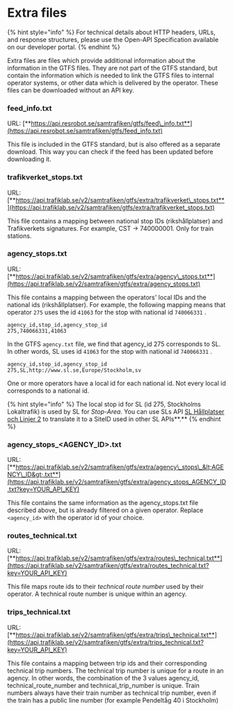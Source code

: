 # Extra files



{% hint style="info" %}
For technical details about HTTP headers, URLs,  and response structures, please use the Open-API Specification available on our developer portal.
{% endhint %}

Extra files are files which provide additional information about the information in the GTFS files. They are not part of the GTFS standard, but contain the information which is needed to link the GTFS files to internal operator systems, or other data which is delivered by the operator. These files can be downloaded without an API key.

### **feed\_info.txt** 

URL: [**https://api.resrobot.se/samtrafiken/gtfs/feed\_info.txt**](https://api.resrobot.se/samtrafiken/gtfs/feed_info.txt) 

This file is included in the GTFS standard, but is also offered as a separate download. This way you can check if the feed has been updated before downloading it.

### **trafikverket\_stops.txt** 

URL: [**https://api.trafiklab.se/v2/samtrafiken/gtfs/extra/trafikverket\_stops.txt**](https://api.trafiklab.se/v2/samtrafiken/gtfs/extra/trafikverket_stops.txt) 

This file contains a mapping between national stop IDs \(rikshållplatser\) and Trafikverkets signatures. For example, CST -&gt; 740000001. Only for train stations.

### **agency\_stops.txt**

URL: [**https://api.trafiklab.se/v2/samtrafiken/gtfs/extra/agency\_stops.txt**](https://api.trafiklab.se/v2/samtrafiken/gtfs/extra/agency_stops.txt) 

This file contains a mapping between the operators' local IDs and the national ids \(rikshållplatser\). For example, the following mapping means that operator `275` uses the id `41063` for the stop with national id `740066331` . 

```text
agency_id,stop_id,agency_stop_id
275,740066331,41063
```

In the GTFS `agency.txt` file, we find that agency\_id 275 corresponds to SL. In other words, SL uses id `41063` for the stop with national id `740066331` . 

```text
agency_id,stop_id,agency_stop_id
275,SL,http://www.sl.se,Europe/Stockholm,sv
```

One or more operators have a local id for each national id. Not every local id corresponds to a national id.

{% hint style="info" %}
The local stop id for SL \(id 275, Stockholms Lokaltrafik\) is used by SL for _Stop-Area_. You can use SLs API [SL Hållplatser och Linjer 2](https://www.trafiklab.se/api/sl-hallplatser-och-linjer-2/dokumentation) to translate it to a SiteID used in other SL APIs**.**
{% endhint %}

### **agency\_stops\_&lt;AGENCY\_ID&gt;.txt**

URL: [**https://api.trafiklab.se/v2/samtrafiken/gtfs/extra/agency\_stops\_&lt;AGENCY\_ID&gt;.txt**](https://api.trafiklab.se/v2/samtrafiken/gtfs/extra/agency_stops_AGENCY_ID.txt?key=YOUR_API_KEY) 

This file contains the same information as the agency\_stops.txt file described above, but is already filtered on a given operator. Replace `<agency_id>` with the operator id of your choice.

### **routes\_technical.txt** 

URL: [**https://api.trafiklab.se/v2/samtrafiken/gtfs/extra/routes\_technical.txt**](https://api.trafiklab.se/v2/samtrafiken/gtfs/extra/routes_technical.txt?key=YOUR_API_KEY) 

This file maps route ids to their _technical route number_ used by their operator. A technical route number is unique within an agency.

### **trips\_technical.txt** 

URL: [**https://api.trafiklab.se/v2/samtrafiken/gtfs/extra/trips\_technical.txt**](https://api.trafiklab.se/v2/samtrafiken/gtfs/extra/trips_technical.txt?key=YOUR_API_KEY) 

This file contains a mapping between trip ids and their corresponding technical trip numbers. The technical trip number is unique for a route in an agency. In other words, the combination of the 3 values agency\_id, technical\_route\_number and technical\_trip\_number is unique. Train numbers always have their train number as technical trip number, even if the train has a public line number \(for example Pendeltåg 40 i Stockholm\)

